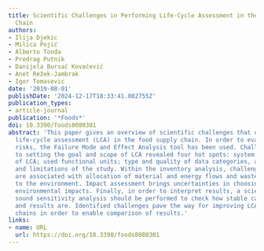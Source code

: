 ```yaml
---
title: Scientific Challenges in Performing Life-Cycle Assessment in the Food Supply
  Chain
authors:
- Ilija Djekic
- Milica Pojić
- Alberto Tonda
- Predrag Putnik
- Danijela Bursać Kovačević
- Anet Režek-Jambrak
- Igor Tomasevic
date: '2019-08-01'
publishDate: '2024-12-17T18:33:41.082755Z'
publication_types:
- article-journal
publication: '*Foods*'
doi: 10.3390/foods8080301
abstract: 'This paper gives an overview of scientific challenges that occur when performing
  life-cycle assessment (LCA) in the food supply chain. In order to evaluate these
  risks, the Failure Mode and Effect Analysis tool has been used. Challenges related
  to setting the goal and scope of LCA revealed four hot spots: system boundaries
  of LCA; used functional units; type and quality of data categories, and main assumptions
  and limitations of the study. Within the inventory analysis, challenging issues
  are associated with allocation of material and energy flows and waste streams released
  to the environment. Impact assessment brings uncertainties in choosing appropriate
  environmental impacts. Finally, in order to interpret results, a scientifically
  sound sensitivity analysis should be performed to check how stable calculations
  and results are. Identified challenges pave the way for improving LCA of food supply
  chains in order to enable comparison of results.'
links:
- name: URL
  url: https://doi.org/10.3390/foods8080301
---
```

